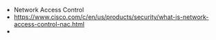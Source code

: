 - Network Access Control
- https://www.cisco.com/c/en/us/products/security/what-is-network-access-control-nac.html
-